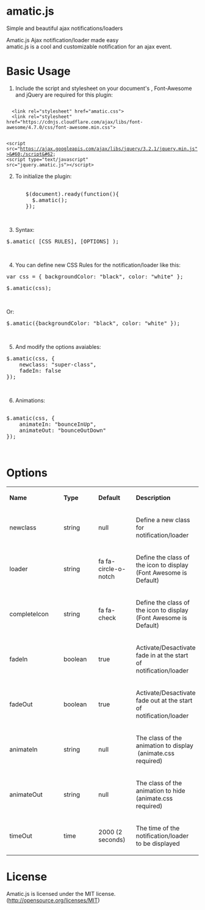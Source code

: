 # amatic.js
Simple and beautiful ajax notifications/loaders 

Amatic.js 
Ajax notification/loader made easy <br>
amatic.js is a cool and customizable notification for an ajax event.

# Basic Usage
1.	Include the script and stylesheet on your document's <head> , Font-Awesome and jQuery are required for this plugin:

<code> 
  &#60;link rel="stylesheet" href="amatic.css"&#62;
  &#60;link rel="stylesheet" href="https://cdnjs.cloudflare.com/ajax/libs/font-awesome/4.7.0/css/font-awesome.min.css"&#62;
  
  &#60;script src="https://ajax.googleapis.com/ajax/libs/jquery/3.2.1/jquery.min.js">&#60;/script&#62;
  &#60;script type="text/javascript" src="jquery.amatic.js">&#60;/script&#62;
</code>
<br>

2.	To initialize the plugin:

<pre> 
      $(document).ready(function(){
        $.amatic();
      }); 
</pre>
<br>

3.	Syntax:

  <pre>$.amatic( [CSS RULES], [OPTIONS] );</pre>
<br>

4.	You can define new CSS Rules for the notification/loader like this:

  <pre>var css = { backgroundColor: "black", color: "white" };</pre>

  <pre>$.amatic(css);</pre>
<br>

Or:

  <pre>$.amatic({backgroundColor: "black", color: "white" });</pre>
<br>

5.	And modify the options avaiables:

<pre>
$.amatic(css, {
	newclass: "super-class",										
	fadeIn: false
});
</pre>

<br>

6.	Animations:

<pre> 
$.amatic(css, {
	animateIn: "bounceInUp", 
	animateOut: "bounceOutDown"
});
</pre>
<br>

# Options

<table class="tg">
<tbody>
<tr>
<td width="189">
	<p><b>Name</b></p>
</td>
<td width="115">
	<p><b>Type</b></p>
</td>
<td width="115">
	<p><b>Default</b></p>
</td>
<td width="115">
	<p><b>Description</b></p>
</td>
</tr>
<tr>
<td width="189">
<p>newclass</p>
</td>
<td width="115">
<p>string</p>
</td>
<td width="115">
<p>null</p>
</td>
<td width="115">
<p>Define a new class for notification/loader</p>
</td>
</tr>
<tr>
<td width="189">
<p>loader</p>
</td>
<td width="115">
<p>string</p>
</td>
<td width="115">
<p>fa fa-circle-o-notch</p>
</td>
<td width="115">
<p>Define the class of the icon to display (Font Awesome is Default)</p>
</td>
</tr>
<tr>
<td width="189">
<p>completeIcon</p>
</td>
<td width="115">
<p>string</p>
</td>
<td width="115">
<p>fa fa-check</p>
</td>
<td width="115">
<p>Define the class of the icon to display (Font Awesome is Default)</p>
</td>
</tr>
<tr>
<td width="189">
<p>fadeIn</p>
</td>
<td width="115">
<p>boolean</p>
</td>
<td width="115">
<p>true</p>
</td>
<td width="115">
<p>Activate/Desactivate fade in at the start of notification/loader</p>
</td>
</tr>
<tr>
<td width="189">
<p>fadeOut</p>
</td>
<td width="115">
<p>boolean</p>
</td>
<td width="115">
<p>true</p>
</td>
<td width="115">
<p>Activate/Desactivate fade out at the start of notification/loader</p>
</td>
</tr>
<tr>
<td width="189">
<p>animateIn</p>
</td>
<td width="115">
<p>string</p>
</td>
<td width="115">
<p>null</p>
</td>
<td width="115">
<p>The class of the animation to display &nbsp;(animate.css required)</p>
</td>
</tr>
<tr>
<td width="189">
<p>animateOut</p>
</td>
<td width="115">
<p>string</p>
</td>
<td width="115">
<p>null</p>
</td>
<td width="115">
<p>The class of the animation to hide (animate.css required)</p>
</td>
</tr>
<tr>
<td width="189">
<p>timeOut</p>
</td>
<td width="115">
<p>time</p>
</td>
<td width="115">
<p>2000 (2 seconds)</p>
</td>
<td width="115">
<p>The time of the notification/loader to be displayed</p>
</td>
</tr>
</tbody>
</table>

# License

Amatic.js is licensed under the MIT license. (http://opensource.org/licenses/MIT)
